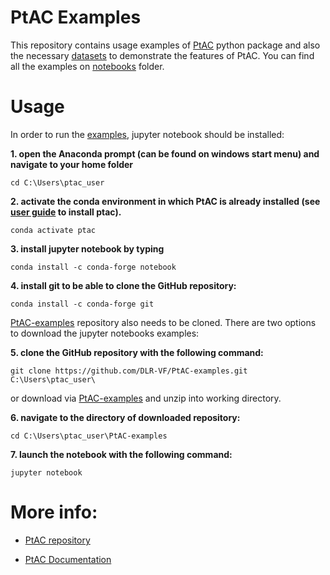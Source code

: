 # PtAC Examples

This repository contains usage examples of [PtAC](https://github.com/DLR-VF/PtAC) python package 
and also the necessary [datasets](https://github.com/DLR-VF/PtAC-examples/tree/master/data) 
to demonstrate the features of PtAC. 
You can find all the examples on [notebooks](https://github.com/DLR-VF/PtAC-examples/tree/master/notebooks) folder.

# Usage

In order to run the [examples](https://github.com/DLR-VF/PtAC-examples/tree/master/notebooks), 
jupyter notebook should be installed:

**1. open the Anaconda prompt (can be found on windows start menu) and navigate to your home folder**

```
cd C:\Users\ptac_user
```

**2. activate the conda environment in which PtAC is already installed 
(see [user guide](https://github.com/DLR-VF/PtAC/blob/master/docs/source/user-guide.rst) to install ptac).**

```
conda activate ptac
```

**3. install jupyter notebook by typing**

```
conda install -c conda-forge notebook
```

**4. install git to be able to clone the GitHub repository:**

```
conda install -c conda-forge git
```
[PtAC-examples](https://github.com/DLR-VF/PtAC-examples) 
repository also needs to be cloned. There are two options to download the jupyter notebooks examples:

**5. clone the GitHub repository with the following command:**

```
git clone https://github.com/DLR-VF/PtAC-examples.git C:\Users\ptac_user\
```

or download via [PtAC-examples](https://github.com/DLR-VF/PtAC-examples/archive/refs/heads/master.zip) and unzip 
into working directory.

**6. navigate to the directory of downloaded repository:**

```
cd C:\Users\ptac_user\PtAC-examples
```

**7. launch the notebook with the following command:**
```
jupyter notebook
```


# More info:

* [PtAC repository](https://github.com/DLR-VF/PtAC)

* [PtAC Documentation](https://github.com/DLR-VF/PtAC/blob/master/docs/source/user-guide.rst)
